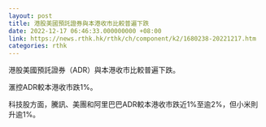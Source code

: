 ```yaml
---
layout: post
title: 港股美國預託證券與本港收市比較普遍下跌
date: 2022-12-17 06:46:33.000000000 +08:00
link: https://news.rthk.hk/rthk/ch/component/k2/1680238-20221217.htm
categories: rthk
---
```


港股美國預託證券（ADR）與本港收市比較普遍下跌。

滙控ADR較本港收市跌1%。

科技股方面，騰訊、美團和阿里巴巴ADR較本港收市跌近1%至逾2%，但小米則升逾1%。
